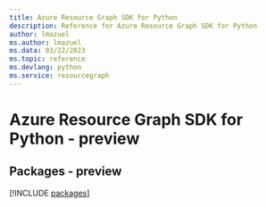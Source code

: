 ```yaml
---
title: Azure Resource Graph SDK for Python
description: Reference for Azure Resource Graph SDK for Python
author: lmazuel
ms.author: lmazuel
ms.data: 03/22/2023
ms.topic: reference
ms.devlang: python
ms.service: resourcegraph
---
```

# Azure Resource Graph SDK for Python - preview
## Packages - preview
[!INCLUDE [packages](resource-graph-index.md)]